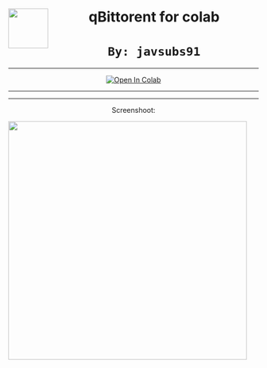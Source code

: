 <center><img src="https://upload.wikimedia.org/wikipedia/commons/9/9e/Qbittorrent_logo.png" height="80px" align="left"></a>

# <font size7>**qBittorent for colab**</font>


# `By: javsubs91`

---



<a href="https://colab.research.google.com/github/javsubs91/qBittorent-colab-gdrive/blob/main/qBittorrent_for_colab.ipynb" target="_parent"><img src="https://colab.research.google.com/assets/colab-badge.svg" alt="Open In Colab"/></a>

---

---

Screenshoot:


<img src="https://github.com/javsubs91/qBittorent-colab-gdrive/blob/main/qBittorent%204.3.3%20preview.jpg?raw=true" height="480px" align="left"></a>
